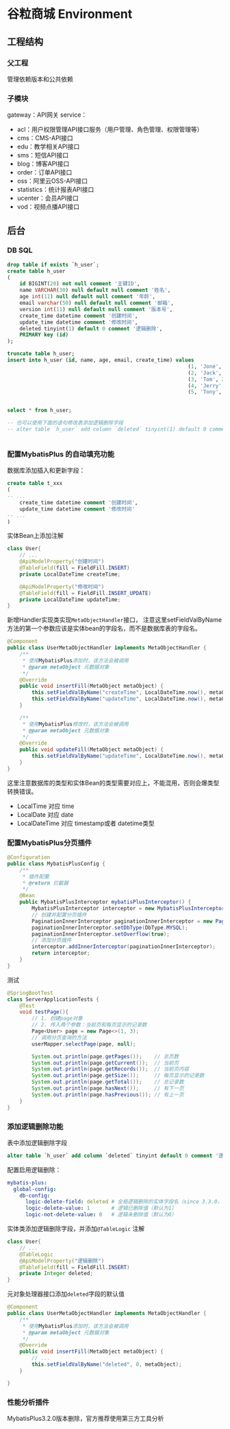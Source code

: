 # 谷粒商城 Environment
## 工程结构

### 父工程

管理依赖版本和公共依赖

### 子模块
gateway：API网关
service：
  - acl：用户权限管理API接口服务（用户管理、角色管理、权限管理等）
  - cms：CMS-API接口
  - edu：教学相关API接口
  - sms：短信API接口
  - blog：博客API接口
  - order：订单API接口
  - oss：阿里云OSS-API接口
  - statistics：统计报表API接口
  - ucenter：会员API接口
  - vod：视频点播API接口

## 后台

### DB SQL

```sql
drop table if exists `h_user`;
create table h_user
(
    id BIGINT(20) not null comment '主键ID',
    name VARCHAR(30) null default null comment '姓名',
    age int(11) null default null comment '年龄',
    email varchar(50) null default null comment '邮箱',
    version int(11) null default null comment '版本号',
    create_time datetime comment '创建时间',
    update_time datetime comment '修改时间',
    deleted tinyint(1) default 0 comment '逻辑删除',
    PRIMARY key (id)
);

truncate table h_user;
insert into h_user (id, name, age, email, create_time) values
                                                           (1, 'Jone', 18, 'test1@geekhall.com', now()),
                                                           (2, 'Jack', 19, 'test2@geekhall.com', now()),
                                                           (3, 'Tom', 20, 'test3@geekhall.com', now()),
                                                           (4, 'Jerry', 21, 'test4@geekhall.com', now()),
                                                           (5, 'Tony', 24, 'test5@geekhall.com', now());


select * from h_user;

-- 也可以使用下面的语句修改表添加逻辑删除字段
-- alter table `h_user` add column `deleted` tinyint(1) default 0 comment '逻辑删除'



```


### 配置MybatisPlus 的自动填充功能

数据库添加插入和更新字段：
```sql
create table t_xxx
(
-- ...
    create_time datetime comment '创建时间',
    update_time datetime comment '修改时间'
-- ...
)
```

实体Bean上添加注解

```java
class User{
    // ...
    @ApiModelProperty("创建时间")
    @TableField(fill = FieldFill.INSERT)
    private LocalDateTime createTime;

    @ApiModelProperty("修改时间")
    @TableField(fill = FieldFill.INSERT_UPDATE)
    private LocalDateTime updateTime;
}
```

新增Handler实现类实现`MetaObjectHandler`接口，
注意这里setFieldValByName方法的第一个参数应该是实体bean的字段名，而不是数据库表的字段名。

```java
@Component
public class UserMetaObjectHandler implements MetaObjectHandler {
    /**
     * 使用MybatisPlus添加时，该方法会被调用
     * @param metaObject 元数据对象
     */
    @Override
    public void insertFill(MetaObject metaObject) {
        this.setFieldValByName("createTime", LocalDateTime.now(), metaObject);
        this.setFieldValByName("updateTime", LocalDateTime.now(), metaObject);
    }

    /**
     * 使用MybatisPlus修改时，该方法会被调用
     * @param metaObject 元数据对象
     */
    @Override
    public void updateFill(MetaObject metaObject) {
        this.setFieldValByName("updateTime", LocalDateTime.now(), metaObject);
    }
}
```

这里注意数据库的类型和实体Bean的类型需要对应上，不能混用，否则会爆类型转换错误。

* LocalTime 对应 time
* LocalDate 对应 date
* LocalDateTime 对应 timestamp或者 datetime类型

### 配置MybatisPlus分页插件

```java
@Configuration
public class MybatisPlusConfig {
    /**
     * 插件配置
     * @return 拦截器
     */
    @Bean
    public MybatisPlusInterceptor mybatisPlusInterceptor() {
        MybatisPlusInterceptor interceptor = new MybatisPlusInterceptor();
        // 创建并配置分页插件
        PaginationInnerInterceptor paginationInnerInterceptor = new PaginationInnerInterceptor();
        paginationInnerInterceptor.setDbType(DbType.MYSQL);
        paginationInnerInterceptor.setOverflow(true);
        // 添加分页插件
        interceptor.addInnerInterceptor(paginationInnerInterceptor);
        return interceptor;
    }
}
```

测试

```java
@SpringBootTest
class ServerApplicationTests {
    @Test
    void testPage(){
        // 1. 创建page对象
        // 2. 传入两个参数：当前页和每页显示的记录数
        Page<User> page = new Page<>(1, 3);
        // 调用分页查询的方法
        userMapper.selectPage(page, null);

        System.out.println(page.getPages());    // 总页数
        System.out.println(page.getCurrent());  // 当前页
        System.out.println(page.getRecords());  // 当前页内容
        System.out.println(page.getSize());     // 每页显示的记录数
        System.out.println(page.getTotal());    // 总记录数
        System.out.println(page.hasNext());     // 有下一页
        System.out.println(page.hasPrevious()); // 有上一页
    }
}
```


### 添加逻辑删除功能

表中添加逻辑删除字段

```sql
alter table `h_user` add column `deleted` tinyint default 0 comment '逻辑删除';
```

配置启用逻辑删除：

```yaml
mybatis-plus:
  global-config:
    db-config:
      logic-delete-field: deleted # 全局逻辑删除的实体字段名（since 3.3.0，配置后实体bean类可以不配置@TableLogic注解）
      logic-delete-value: 1       # 逻辑已删除值（默认为1）
      logic-not-delete-value: 0   # 逻辑未删除值（默认为0）
```

实体类添加逻辑删除字段，并添加`@TableLogic` 注解

```java
class User{
    // ...
    @TableLogic
    @ApiModelProperty("逻辑删除")
    @TableField(fill = FieldFill.INSERT)
    private Integer deleted;
}
```

元对象处理器接口添加`deleted`字段的默认值

```java
@Component
public class UserMetaObjectHandler implements MetaObjectHandler {
    /**
     * 使用MybatisPlus添加时，该方法会被调用
     * @param metaObject 元数据对象
     */
    @Override
    public void insertFill(MetaObject metaObject) {
        // ...
        this.setFieldValByName("deleted", 0, metaObject);
    }

}
```


### 性能分析插件

MybatisPlus3.2.0版本删除，官方推荐使用第三方工具分析
